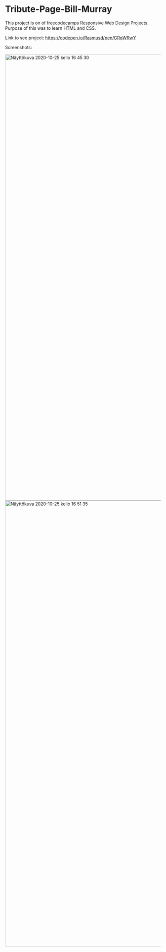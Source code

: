 # Tribute-Page-Bill-Murray

This project is on of freecodecamps  Responsive Web Design Projects. Purpose of this was to learn HTML and CSS. 


Link to see project: 
https://codepen.io/Rasmusd/pen/GRqWRwY



Screenshots: 

<img width="1440" alt="Näyttökuva 2020-10-25 kello 16 45 30" src="https://user-images.githubusercontent.com/27028743/97110408-e035b180-16e1-11eb-94e3-c975791ac99c.png">





<img width="1440" alt="Näyttökuva 2020-10-25 kello 16 51 35" src="https://user-images.githubusercontent.com/27028743/97110525-71a52380-16e2-11eb-88b8-7d661b520889.png">


